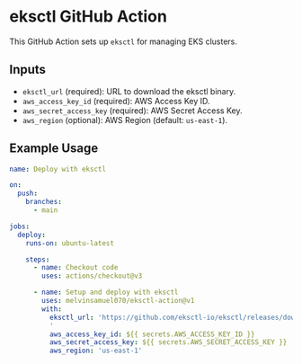 # eksctl GitHub Action

This GitHub Action sets up `eksctl` for managing EKS clusters.

## Inputs

- `eksctl_url` (required): URL to download the eksctl binary.
- `aws_access_key_id` (required): AWS Access Key ID.
- `aws_secret_access_key` (required): AWS Secret Access Key.
- `aws_region` (optional): AWS Region (default: `us-east-1`).

## Example Usage

```yaml
name: Deploy with eksctl

on:
  push:
    branches:
      - main

jobs:
  deploy:
    runs-on: ubuntu-latest

    steps:
      - name: Checkout code
        uses: actions/checkout@v3

      - name: Setup and deploy with eksctl
        uses: melvinsamuel070/eksctl-action@v1
        with:
          eksctl_url: 'https://github.com/eksctl-io/eksctl/releases/download/v0.194.0/eksctl_Linux_amd64.tar.gz
          '
          aws_access_key_id: ${{ secrets.AWS_ACCESS_KEY_ID }}
          aws_secret_access_key: ${{ secrets.AWS_SECRET_ACCESS_KEY }}
          aws_region: 'us-east-1'
